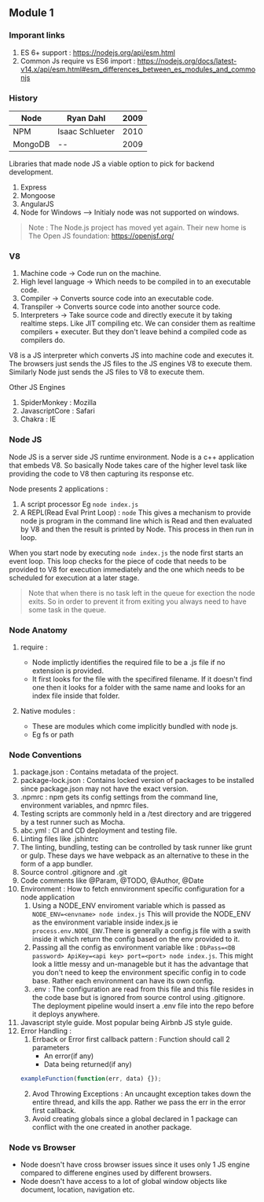 ## Module 1

### Imporant links

1. ES 6+ support : https://nodejs.org/api/esm.html
2. Common Js require vs ES6 import : https://nodejs.org/docs/latest-v14.x/api/esm.html#esm_differences_between_es_modules_and_commonjs

### History

| Node    | Ryan Dahl       | 2009 |
| ------- | --------------- | ---- |
| NPM     | Isaac Schlueter | 2010 |
| MongoDB | --              | 2009 |

Libraries that made node JS a viable option to pick for backend development.

1. Express
2. Mongoose
3. AngularJS
4. Node for Windows --> Initialy node was not supported on windows.

> Note : The Node.js project has moved yet again. Their new home is The Open JS foundation: https://openjsf.org/

### V8

1. Machine code -> Code run on the machine.
2. High level language -> Which needs to be compiled in to an executable code.
3. Compiler -> Converts source code into an executable code.
4. Transpiler -> Converts source code into another source code.
5. Interpreters -> Take source code and directly execute it by taking realtime steps. Like JIT compiling etc. We can consider them as realtime compilers + executer. But they don't leave behind a compiled code as compilers do.

V8 is a JS interpreter which converts JS into machine code and executes it.
The browsers just sends the JS files to the JS engines V8 to execute them. Similarly Node just sends the JS files to V8 to execute them.

Other JS Engines

1. SpiderMonkey : Mozilla
2. JavascriptCore : Safari
3. Chakra : IE

### Node JS

Node JS is a server side JS runtime environment. Node is a c++ application that embeds V8. So basically Node takes care of the higher level task like providing the code to V8 then capturing its response etc.

Node presents 2 applications :

1. A script processor Eg `node index.js`
2. A REPL(Read Eval Print Loop) : `node` This gives a mechanism to provide node js program in the command line which is Read and then evaluated by V8 and then the result is printed by Node. This process in then run in loop.

When you start node by executing `node index.js` the node first starts an event loop. This loop checks for the piece of code that needs to be provided to V8 for execution immediately and the one which needs to be scheduled for execution at a later stage.

> Note that when there is no task left in the queue for exection the node exits. So in order to prevent it from exiting you always need to have some task in the queue.

### Node Anatomy

1. require :

   - Node implictly identifies the required file to be a .js file if no extension is provided.
   - It first looks for the file with the specifired filename. If it doesn't find one then it looks for a folder with the same name and looks for an index file inside that folder.

2. Native modules :
   - These are modules which come implicitly bundled with node js.
   - Eg fs or path

### Node Conventions

1. package.json : Contains metadata of the project.
2. package-lock.json : Contains locked version of packages to be installed since package.json may not have the exact version.
3. .npmrc : npm gets its config settings from the command line, environment variables, and npmrc files.
4. Testing scripts are commonly held in a /test directory and are triggered by a test runner such as Mocha.
5. abc.yml : CI and CD deployment and testing file.
6. Linting files like .jshintrc
7. The linting, bundling, testing can be controlled by task runner like grunt or gulp. These days we have webpack as an alternative to these in the form of a app bundler.
8. Source control .gitignore and .git
9. Code comments like @Param, @TODO, @Author, @Date
10. Environment : How to fetch ennvironment specific configuration for a node application
    1. Using a NODE_ENV enviroment variable which is passed as `NODE_ENV=<envname> node index.js` This will provide the NODE_ENV as the environment variable inside index.js ie `process.env.NODE_ENV`.There is generally a config.js file with a swith inside it which return the config based on the env provided to it.
    2. Passing all the config as environment variable like : `DbPass=<DB password> ApiKey=<api key> port=<port> node index.js`. This might look a little messy and un-manageble but it has the advantage that you don't need to keep the environment specific config in to code base. Rather each environment can have its own config.
    3. .env : The configuration are read from this file and this file resides in the code base but is ignored from source control using .gitignore. The deployment pipeline would insert a .env file into the repo before it deploys anywhere.
11. Javascript style guide. Most popular being Airbnb JS style guide.
12. Error Handling :
    1. Errback or Error first callback pattern : Function should call 2 parameters
       - An error(if any)
       - Data being returned(if any)
    ```javascript
    exampleFunction(function(err, data) {});
    ```
    2. Avod Throwing Exceptions : An uncaught exception takes down the entire thread, and kills the app. Rather we pass the err in the error first callback.
    3. Avoid creating globals since a global declared in 1 package can conflict with the one created in another package.

### Node vs Browser

- Node doesn't have cross browser issues since it uses only 1 JS engine compared to differene engines used by different browsers.
- Node doesn't have access to a lot of global window objects like document, location, navigation etc.
